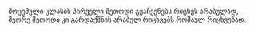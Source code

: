 მოცემული კლასის პირველი მეთოდი გვაჩვენებს რიცხვს არაბულად, მეორე მეთოდი კი გარდაქმნის არაბულ რიცხვებს რომაულ რიცხვებად.
